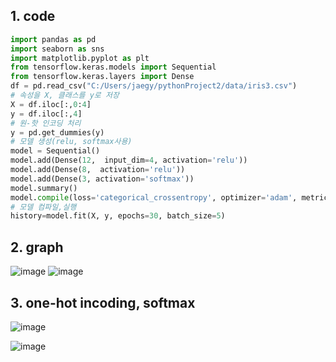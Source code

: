 ## 1. code
```python
import pandas as pd
import seaborn as sns
import matplotlib.pyplot as plt
from tensorflow.keras.models import Sequential
from tensorflow.keras.layers import Dense
df = pd.read_csv("C:/Users/jaegy/pythonProject2/data/iris3.csv")
# 속성을 X, 클래스를 y로 저장
X = df.iloc[:,0:4]
y = df.iloc[:,4]
# 원-핫 인코딩 처리
y = pd.get_dummies(y)
# 모델 생성(relu, softmax사용)
model = Sequential()
model.add(Dense(12,  input_dim=4, activation='relu'))
model.add(Dense(8,  activation='relu'))
model.add(Dense(3, activation='softmax'))
model.summary()
model.compile(loss='categorical_crossentropy', optimizer='adam', metrics=['accuracy'])
# 모델 컴파일,실행
history=model.fit(X, y, epochs=30, batch_size=5)
```
## 2. graph
![image](https://github.com/gryrryfh/AI-Class/assets/50912987/7c7a5edf-15ce-4e83-9684-b27d92b4ae45)
![image](https://github.com/gryrryfh/AI-Class/assets/50912987/70bfb6a0-75c3-4ddd-be7e-0f6ff525e609)
## 3. one-hot incoding, softmax
![image](https://github.com/gryrryfh/AI-Class/assets/50912987/8e80b9c8-9db1-480b-80e5-6164297f9fe5)

![image](https://github.com/gryrryfh/AI-Class/assets/50912987/94bb4d53-511f-418a-a4af-6eb942ee9676)


